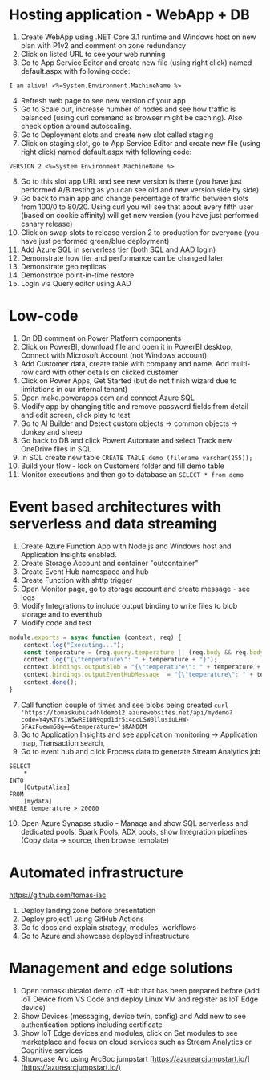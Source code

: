 # Hosting application - WebApp + DB

1. Create WebApp using .NET Core 3.1 runtime and Windows host on new plan with P1v2 and comment on zone redundancy
2. Click on listed URL to see your web running
3. Go to App Service Editor and create new file (using right click) named default.aspx with following code:

```
I am alive! <%=System.Environment.MachineName %>
```

4. Refresh web page to see new version of your app
5. Go to Scale out, increase number of nodes and see how traffic is balanced (using curl command as browser might be caching). Also check option around autoscaling.
6. Go to Deployment slots and create new slot called staging
7. Click on staging slot, go to App Service Editor and create new file (using right click) named default.aspx with following code:

```
VERSION 2 <%=System.Environment.MachineName %>
```

8. Go to this slot app URL and see new version is there (you have just performed A/B testing as you can see old and new version side by side)
9. Go back to main app and change percentage of traffic between slots from 100/0 to 80/20. Using curl you will see that about every fifth user (based on cookie affinity) will get new version (you have just performed canary release)
10. Click on swap slots to release version 2 to production for everyone (you have just performed green/blue deployment)
11. Add Azure SQL in serverless tier (both SQL and AAD login)
12. Demonstrate how tier and performance can be changed later
13. Demonstrate geo replicas
14. Demonstrate point-in-time restore
15. Login via Query editor using AAD

# Low-code
1. On DB comment on Power Platform components
2. Click on PowerBI, download file and open it in PowerBI desktop, Connect with Microsoft Account (not Windows account)
3. Add Customer data, create table with company and name. Add multi-row card with other details on clicked customer
4. Click on Power Apps, Get Started (but do not finish wizard due to limitations in our internal tenant)
5. Open make.powerapps.com and connect Azure SQL
6. Modify app by changing title and remove password fields from detail and edit screen, click play to test
7. Go to AI Builder and Detect custom objects -> common objects -> donkey and sheep
8. Go back to DB and click Powert Automate and select Track new OneDrive files in SQL
9. In SQL create new table ```CREATE TABLE demo (filename varchar(255));```
10. Build your flow - look on Customers folder and fill demo table
11. Monitor executions and then go to database an ```SELECT * from demo```

# Event based architectures with serverless and data streaming
1. Create Azure Function App with Node.js and Windows host and Application Insights enabled.
2. Create Storage Account and container "outcontainer"
3. Create Event Hub namespace and hub
4. Create Function with shttp trigger
5. Open Monitor page, go to storage account and create message - see logs
6. Modify Integrations to include output binding to write files to blob storage and to eventhub
7. Modify code and test

```javascript
module.exports = async function (context, req) {
    context.log("Executing...");
    const temperature = (req.query.temperature || (req.body && req.body.temperature));
    context.log("{\"temperature\": " + temperature + "}");
    context.bindings.outputBlob = "{\"temperature\": " + temperature + "}";
    context.bindings.outputEventHubMessage  = "{\"temperature\": " + temperature + "}";
    context.done();
}
```

7. Call function couple of times and see blobs being created 
```curl 'https://tomaskubicadhldemo12.azurewebsites.net/api/mydemo?code=Y4yKTYs1W5wREiDN9qpd1dr5i4qcLSW0llusiuLHW-5FAzFuewm5Bg==&temperature='$RANDOM ```
8. Go to Application Insights and see application monitoring -> Application map, Transaction search, 
9. Go to event hub and click Process data to generate Stream Analytics job
```
SELECT
    *
INTO
    [OutputAlias]
FROM
    [mydata]
WHERE temperature > 20000
```
10. Open Azure Synapse studio - Manage and show SQL serverless and dedicated pools, Spark Pools, ADX pools, show Integration pipelines (Copy data -> source, then browse template)

# Automated infrastructure
https://github.com/tomas-iac
1. Deploy landing zone before presentation
2. Deploy project1 using GitHub Actions
3. Go to docs and explain strategy, modules, workflows
4. Go to Azure and showcase deployed infrastructure

# Management and edge solutions
1. Open tomaskubicaiot demo IoT Hub that has been prepared before (add IoT Device from VS Code and deploy Linux VM and register as IoT Edge device)
2. Show Devices (messaging, device twin, config) and Add new to see authentication options including certificate
3. Show IoT Edge devices and modules, click on Set modules to see marketplace and focus on cloud services such as Stream Analytics or Cognitive services
4. Showcase Arc using ArcBoc jumpstart [https://azurearcjumpstart.io/](https://azurearcjumpstart.io/)

